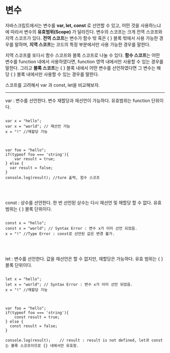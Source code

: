 # 변수

자바스크립트에서는 변수를 **var, let, const** 로 선언할 수 있고, 어떤 것을 사용하느냐에 따라서 변수의 **유효범위(Scope)** 가 달라진다.
변수의 스코프는 크게 전역 스코프와 지역 스코프가 있다. **전역 스코프**는 변수가 함수 밖 혹은 { } 블록 밖에서 사용 가능한 경우를 말하며, **지역 스코프**는 코드의 특정 부분에서만 사용 가능한 경우를 말한다.

지역 스코프를 또다시 함수 스코프와 블록 스코프로 나눌 수 있다. **함수 스코프**는 어떤 변수를 function 내에서 사용하였다면, function 영역 내에서만 사용할 수 있는 경우를 말한다. 
그리고 **블록 스코프**는 { } 블록 내에서 어떤 변수를 선언하였다면 그 변수는 해당 { } 블록 내에서만 사용할 수 있는 경우를 말한다.

스코프를 고려해서 var 과 const, let을 비교해보자.

<hr/>

var : 변수를 선언한다. 변수 재할당과 재선언이 가능하다. 유효범위는 function 단위이다.

<pre>
<code>
var x = "hello";
var x = "world"; // 재선언 가능
x = "!" //재할당 가능
</code>
</pre>

<pre>
<code>
var foo = "hello";
if(typeof foo === 'string'){
	var result = true;
} else {
  var result = false;
}
console.log(result); //ture 출력, 함수 스코프
</code>
</pre>
<br>

const : 상수를 선언한다. 한 번 선언된 상수는 다시 재선언 및 재할당 할 수 없다. 유효 범위는 { } 블록 단위이다.

<pre>
<code>
const x = "hello";
const x = "world"; // Syntax Error : 변수 x가 이미 선언 되었음. 
x = "!" //Type Error : const로 선언된 값은 변경 불가.
</code>
</pre>
<br>

let : 변수를 선언한다. 값을 재선언은 할 수 없지만, 재할당은 가능하다. 유효 범위는 { } 블록 단위이다.
<pre>
<code>
let x = "hello";
let x = "world"; // Syntax Error : 변수 x가 이미 선언 되었음. 
x = "!" //재할당 가능
</code>
</pre>

<pre>
<code>
var foo = "hello";
if(typeof foo === 'string'){
	const result = true;
} else {
  const result = false;
}

console.log(result);    // result : result is not defined, let과 const는 블록 스코프이므로 {} 내에서만 유효함. 
</code>
</pre>
